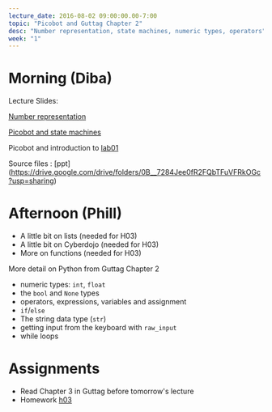 ```yaml
---
lecture_date: 2016-08-02 09:00:00.00-7:00
topic: "Picobot and Guttag Chapter 2"
desc: "Number representation, state machines, numeric types, operators"
week: "1"
---
```



# Morning (Diba)
Lecture Slides:

[Number representation](https://drive.google.com/file/d/0B__7284Jee0fMF9NTkU4OVlGZEE/view?usp=sharing)

[Picobot and state machines](https://drive.google.com/file/d/0B__7284Jee0fOWxvWHZ4dUFYelU/view?usp=sharing)

Picobot and introduction to [lab01](/lab/lab01/)

Source files : [ppt]
(https://drive.google.com/drive/folders/0B__7284Jee0fR2FQbTFuVFRkOGc?usp=sharing)

# Afternoon (Phill)

* A little bit on lists (needed for H03)
* A little bit on Cyberdojo (needed for H03)
* More on functions (needed for H03)

More detail on Python from Guttag Chapter 2

* numeric types: `int`, `float`
* the `bool` and `None` types
* operators, expressions, variables and assignment
* `if`/`else`
* The string data type (`str`)
* getting input from the keyboard with `raw_input`
* while loops


# Assignments

* Read Chapter 3 in Guttag before tomorrow's lecture
* Homework [h03](/hwk/h03)

